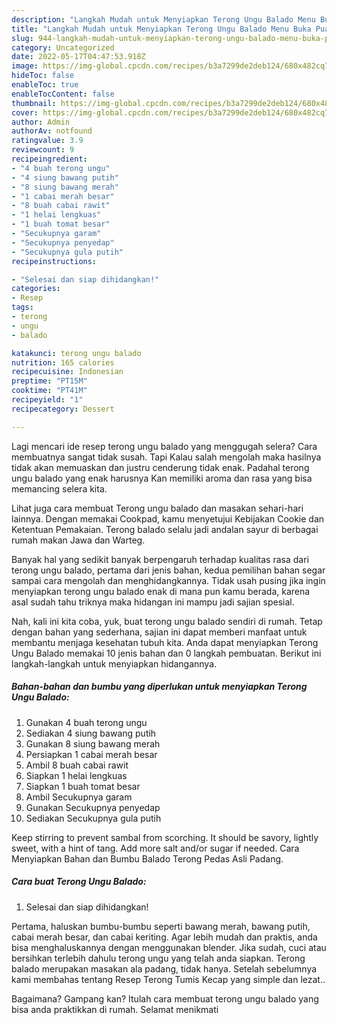 ```yaml
---
description: "Langkah Mudah untuk Menyiapkan Terong Ungu Balado Menu Buka Puas"
title: "Langkah Mudah untuk Menyiapkan Terong Ungu Balado Menu Buka Puas"
slug: 944-langkah-mudah-untuk-menyiapkan-terong-ungu-balado-menu-buka-puas
category: Uncategorized
date: 2022-05-17T04:47:53.918Z
image: https://img-global.cpcdn.com/recipes/b3a7299de2deb124/680x482cq70/terong-ungu-balado-foto-resep-utama.jpg
hideToc: false
enableToc: true
enableTocContent: false
thumbnail: https://img-global.cpcdn.com/recipes/b3a7299de2deb124/680x482cq70/terong-ungu-balado-foto-resep-utama.jpg
cover: https://img-global.cpcdn.com/recipes/b3a7299de2deb124/680x482cq70/terong-ungu-balado-foto-resep-utama.jpg
author: Admin
authorAv: notfound
ratingvalue: 3.9
reviewcount: 9
recipeingredient:
- "4 buah terong ungu"
- "4 siung bawang putih"
- "8 siung bawang merah"
- "1 cabai merah besar"
- "8 buah cabai rawit"
- "1 helai lengkuas"
- "1 buah tomat besar"
- "Secukupnya garam"
- "Secukupnya penyedap"
- "Secukupnya gula putih"
recipeinstructions:

- "Selesai dan siap dihidangkan!"
categories:
- Resep
tags:
- terong
- ungu
- balado

katakunci: terong ungu balado 
nutrition: 165 calories
recipecuisine: Indonesian
preptime: "PT15M"
cooktime: "PT41M"
recipeyield: "1"
recipecategory: Dessert

---
```



Lagi mencari ide resep terong ungu balado yang menggugah selera? Cara membuatnya sangat tidak susah. Tapi Kalau salah mengolah maka hasilnya tidak akan memuaskan dan justru cenderung tidak enak. Padahal terong ungu balado yang enak harusnya Kan memiliki aroma dan rasa yang bisa memancing selera kita.


Lihat juga cara membuat Terong ungu balado dan masakan sehari-hari lainnya. Dengan memakai Cookpad, kamu menyetujui Kebijakan Cookie dan Ketentuan Pemakaian. Terong balado selalu jadi andalan sayur di berbagai rumah makan Jawa dan Warteg.

Banyak hal yang sedikit banyak berpengaruh terhadap kualitas rasa dari terong ungu balado, pertama dari jenis bahan, kedua pemilihan bahan segar sampai cara mengolah dan menghidangkannya. Tidak usah pusing jika ingin menyiapkan terong ungu balado enak di mana pun kamu berada, karena asal sudah tahu triknya maka hidangan ini mampu jadi sajian spesial.


Nah, kali ini kita coba, yuk, buat terong ungu balado sendiri di rumah. Tetap dengan bahan yang sederhana, sajian ini dapat memberi manfaat untuk membantu menjaga kesehatan tubuh kita. Anda dapat menyiapkan Terong Ungu Balado memakai 10 jenis bahan dan 0 langkah pembuatan. Berikut ini langkah-langkah untuk menyiapkan hidangannya.

<!--inarticleads1-->

##### Bahan-bahan dan bumbu yang diperlukan untuk menyiapkan Terong Ungu Balado:

1. Gunakan 4 buah terong ungu
1. Sediakan 4 siung bawang putih
1. Gunakan 8 siung bawang merah
1. Persiapkan 1 cabai merah besar
1. Ambil 8 buah cabai rawit
1. Siapkan 1 helai lengkuas
1. Siapkan 1 buah tomat besar
1. Ambil Secukupnya garam
1. Gunakan Secukupnya penyedap
1. Sediakan Secukupnya gula putih


Keep stirring to prevent sambal from scorching. It should be savory, lightly sweet, with a hint of tang. Add more salt and/or sugar if needed. Cara Menyiapkan Bahan dan Bumbu Balado Terong Pedas Asli Padang. 

<!--inarticleads2-->

##### Cara buat Terong Ungu Balado:


1. Selesai dan siap dihidangkan!

Pertama, haluskan bumbu-bumbu seperti bawang merah, bawang putih, cabai merah besar, dan cabai keriting. Agar lebih mudah dan praktis, anda bisa menghaluskannya dengan menggunakan blender. Jika sudah, cuci atau bersihkan terlebih dahulu terong ungu yang telah anda siapkan. Terong balado merupakan masakan ala padang, tidak hanya. Setelah sebelumnya kami membahas tentang Resep Terong Tumis Kecap yang simple dan lezat.. 

Bagaimana? Gampang kan? Itulah cara membuat terong ungu balado yang bisa anda praktikkan di rumah. Selamat menikmati
